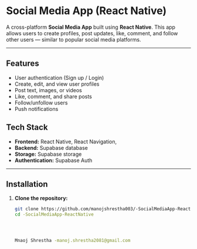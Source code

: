 # Social Media App (React Native)

A cross-platform **Social Media App** built using **React Native**. This app allows users to create profiles, post updates, like, comment, and follow other users — similar to popular social media platforms.

---

## Features

- User authentication (Sign up / Login)
- Create, edit, and view user profiles
- Post text, images, or videos
- Like, comment, and share posts
- Follow/unfollow users
- Push notifications 



## Tech Stack

- **Frontend:** React Native, React Navigation,
- **Backend:** Supabase database
- **Storage:** Supabase storage
- **Authentication:** Supabase Auth 

---

## Installation

1. **Clone the repository:**
   ```bash
   git clone https://github.com/manojshrestha003/-SocialMediaApp-ReactNative
   cd -SocialMediaApp-ReactNative




   Mnaoj Shrestha -manoj.shrestha2081@gmail.com 
